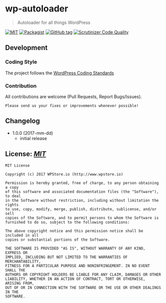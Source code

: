 # wp-autoloader
> Autoloader for all things WordPress

[![MIT](http://img.shields.io/badge/license-MIT-green.svg)](https://spdx.org/licenses/MIT.html)
[![Packagist](https://img.shields.io/packagist/v/WPStore/wp-autoloader.svg)](https://packagist.org/packages/WPStore/wp-autoloader)
[![GitHub tag](https://img.shields.io/github/tag/WPStore/wp-autoloader.svg)](https://github.com/WPStore/wp-autoloader/releases)
[![Scrutinizer Code Quality](https://scrutinizer-ci.com/g/WPStore/wp-autoloader/badges/quality-score.png?b=master)](https://scrutinizer-ci.com/g/WPStore/wp-autoloader/?branch=develop)

## Development

### Coding Style
The project follows the [WordPress Coding Standards](https://make.wordpress.org/core/handbook/best-practices/coding-standards/php/)

### Contribution
All contributions are welcome (Pull Requests, Report Bugs/Issues).

`Please send us your fixes or improvements whenever possible!`

## Changelog
* 1.0.0 (2017-mm-dd)
  * initial release

## License: _[MIT](https://spdx.org/licenses/MIT.html)_
	
    MIT License
	
	Copyright (c) 2017 WPStore.io (http://www.wpstore.io)
	
	Permission is hereby granted, free of charge, to any person obtaining a copy
	of this software and associated documentation files (the "Software"), to deal
	in the Software without restriction, including without limitation the rights
	to use, copy, modify, merge, publish, distribute, sublicense, and/or sell
	copies of the Software, and to permit persons to whom the Software is
	furnished to do so, subject to the following conditions:
	
	The above copyright notice and this permission notice shall be included in all
	copies or substantial portions of the Software.
	
	THE SOFTWARE IS PROVIDED "AS IS", WITHOUT WARRANTY OF ANY KIND, EXPRESS OR
	IMPLIED, INCLUDING BUT NOT LIMITED TO THE WARRANTIES OF MERCHANTABILITY,
	FITNESS FOR A PARTICULAR PURPOSE AND NONINFRINGEMENT. IN NO EVENT SHALL THE
	AUTHORS OR COPYRIGHT HOLDERS BE LIABLE FOR ANY CLAIM, DAMAGES OR OTHER
	LIABILITY, WHETHER IN AN ACTION OF CONTRACT, TORT OR OTHERWISE, ARISING FROM,
	OUT OF OR IN CONNECTION WITH THE SOFTWARE OR THE USE OR OTHER DEALINGS IN THE
	SOFTWARE.